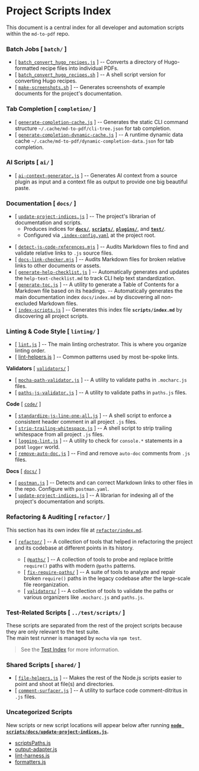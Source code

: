 # Project Scripts Index

This document is a central index for all developer and automation scripts within the `md-to-pdf` repo.

### Batch Jobs [ `batch/` ]

  - [ [`batch_convert_hugo_recipes.js`](batch/batch_convert_hugo_recipes.js) ]
    -- Converts a directory of Hugo-formatted recipe files into individual PDFs.
  - [ [`batch_convert_hugo_recipes.sh`](batch/batch_convert_hugo_recipes.sh) ]
    -- A shell script version for converting Hugo recipes.
  - [ [`make-screenshots.sh`](batch/make-screenshots.sh) ]
    -- Generates screenshots of example documents for the project's documentation.

### Tab Completion [ `completion/` ]

  - [ [`generate-completion-cache.js`](completion/generate-completion-cache.js) ]
    -- Generates the static CLI command structure `~/.cache/md-to-pdf/cli-tree.json` for tab completion.
  - [ [`generate-completion-dynamic-cache.js`](completion/generate-completion-dynamic-cache.js) ]
    -- A runtime dynamic data cache `~/.cache/md-to-pdf/dynamic-completion-data.json` for tab completion.

### AI Scripts [ `ai/` ] 

  - [ [`ai-context-generator.js`](ai/ai-context-generator.js) ]
    -- Generates AI context from a source plugin as input and a context file as output to provide one big beautiful paste.

### Documentation [ `docs/` ]

  * [ [`update-project-indices.js`](docs/update-project-indices.js) ]
    -- The project's librarian of documentation and scripts.
    * Produces indices for
      [**`docs/`**](index.md),
      [**`scripts/`**](../scripts/index.md),
      [**`plugins/`**](../plugins/index.md), and
      [**`test/`**](../test/index.md).  
    * Configured via [`.index-config.yaml`](../.index-config.yaml) at the project root.

  - [ [`detect-js-code-references.mjs`](docs/detect-js-code-references.mjs) ]
    -- Audits Markdown files to find and validate relative links to `.js` source files.
  - [ [`docs-link-checker.mjs`](docs/docs-link-checker.mjs) ]
    -- Audits Markdown files for broken relative links to other documents or assets.
  - [ [`generate-help-checklist.js`](docs/generate-help-checklist.js) ]
    -- Automatically generates and updates the `help-text-checklist.md` to track CLI help text standardization.
  - [ [`generate-toc.js`](docs/generate-toc.js) ]
    -- A utility to generate a Table of Contents for a Markdown file based on its headings.
    -- Automatically generates the main documentation index `docs/index.md` by discovering all non-excluded Markdown files.
  - [ [`index-scripts.js`](docs/index-scripts.js) ]
    -- Generates this index file **`scripts/index.md`** by discovering all project scripts.

### Linting & Code Style [ `linting/` ]

  - [ [`lint.js`](linting/lint.js) ]
    -- The main linting orchestrator. This is where you organize linting order.
  - [ [lint-helpers.js](shared/lint-helpers.js) ]
    -- Common patterns used by most be-spoke lints.

  **Validators** [ [`validators/`](linting/validators/) ]
  - [ [`mocha-path-validator.js`](linting/validators/mocha-path-validator.js) ]
    -- A utility to validate paths in `.mocharc.js` files.
  - [ [`paths-js-validator.js`](linting/validators/paths-js-validator.js) ]
    -- A utility to validate paths in `paths.js` files.

  **Code** [ [`code/`](linting/code/) ]
  - [ [`standardize-js-line-one-all.js`](linting/code/standardize-js-line-one-all.js) ]
    -- A shell script to enforce a consistent header comment in all project `.js` files.
  - [ [`strip-trailing-whitespace.js`](linting/code/strip-trailing-whitespace.js) ]
    -- A shell script to strip trailing whitespace from all project `.js` files.
  - [ [`logging-lint.js`](linting/code/logging-lint.js) ]
    -- A utility to check for `console.*` statements in a post `logger` world.
  - [ [`remove-auto-doc.js`](linting/code/remove-auto-doc.js) ]
    -- Find and remove `auto-doc` comments from `.js` files.

  **Docs** [ [`docs/`](linting/docs/) ]
  - [ [`postman.js`](linting/docs/postman.js) ]
    -- Detects and can correct Markdown links to other files in the repo.  Configure with `postman.yaml`.
  - [ [`update-project-indices.js`](linting/docs/update-project-indices.js) ]
    -- A librarian for indexing all of the project's documentation and scripts.

### Refactoring & Auditing [ `refactor/` ]

  This section has its own index file at [`refactor/index.md`](refactor/index.md).

  - [ [`refactor/`](refactor/) ]
    -- A collection of tools that helped in refactoring the project and its codebase at different points in its history.
    
    - [ [`@paths/`](refactor/@paths/) ]
      -- A collection of tools to probe and replace brittle `require()` paths with modern `@paths` patterns.
    - [ [`fix-require-paths/`](refactor/fix-require-paths/) ]
      -- A suite of tools to analyze and repair broken `require()` paths in the legacy codebase after the large-scale file reorganization.
    - [ [`validators/`](refactor/validators/) ]
      -- A collection of tools to validate the paths or various organizers like `.mocharc.js` and `paths.js`.

### Test-Related Scripts [ `../test/scripts/` ]

  These scripts are separated from the rest of the project scripts because they are only relevant to the test suite.  
  The main test runner is managed by `mocha` via `npm test`.

  > See the [Test Index](../test/index.md) for more information.


### Shared Scripts [ `shared/` ]

  - [ [`file-helpers.js`](shared/file-helpers.js) ] -- Makes the rest of the Node.js scripts easier to point and shoot at file(s) and directories.
  - [ [`comment-surfacer.js`](shared/comment-surfacer.js) ]
    -- A utility to surface code comment-ditritus in `.js` files.

### Uncategorized Scripts

New scripts or new script locations will appear below after running **[`node scripts/docs/update-project-indices.js`](../scripts/docs/update-project-indices.js).**

<!-- uncategorized-start -->
- [scriptsPaths.js](scriptsPaths.js)
- [output-adapter.js](shared/output-adapter.js)
- [lint-harness.js](linting/lint-harness.js)
- [formatters.js](shared/formatters.js)
<!-- uncategorized-end -->
